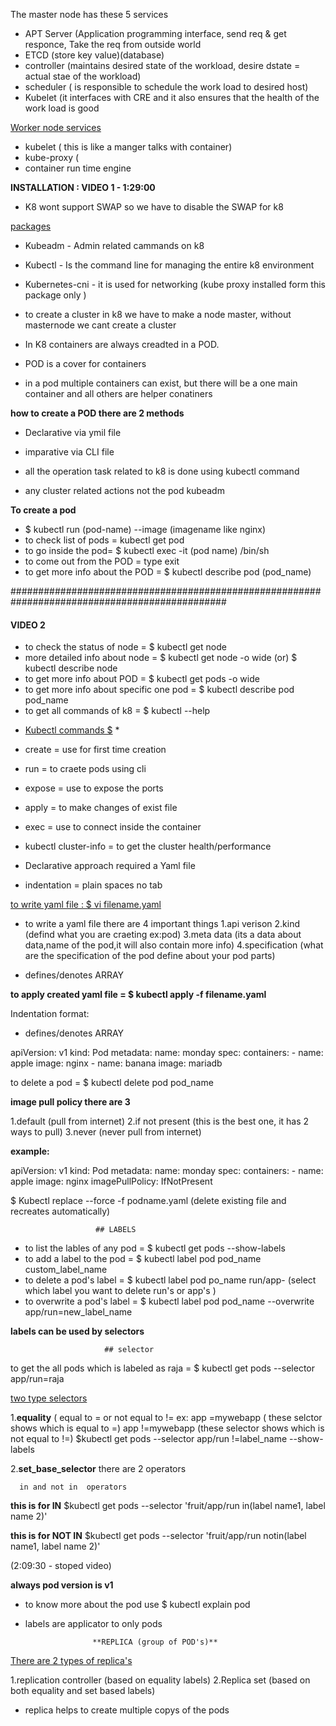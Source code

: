 The master node has these 5 services

- APT Server (Application programming interface, send req & get responce, Take the req from outside world
- ETCD (store key value)(database)
- controller  (maintains desired state of the workload, desire dstate = actual stae of the workload)
- scheduler ( is responsible to schedule the work load to desired host)
- Kubelet (it interfaces with CRE and it also ensures that the health of the work load is good

 <u>Worker node services</u>

- kubelet ( this is like a manger talks with container)
- kube-proxy (
- container run time engine


**INSTALLATION : VIDEO 1 - 1:29:00**

- K8 wont support SWAP so we have to disable the SWAP for k8

<u>packages</u>

- Kubeadm - Admin related cammands on k8
- Kubectl - Is the command line for managing the entire k8 environment
- Kubernetes-cni - it is used for networking (kube proxy installed form this package only )

- to create a cluster in k8 we have to make a node master, without masternode we cant create a cluster

- In K8 containers are always creadted in a POD.
 
- POD is a cover for containers
- in a pod multiple containers can exist, but there will be a one main container and all others are helper conatiners

**how to create a POD there are 2 methods**

- Declarative via ymil file
- imparative via CLI file


- all  the operation task related to k8 is done using kubectl command
- any cluster related actions not the pod kubeadm

**To create a pod**

- $ kubectl run (pod-name) --image (imagename like nginx)
- to check list of pods = kubectl get pod
- to go inside the pod= $ kubectl exec -it (pod name)  /bin/sh
- to come out from the POD = type exit
- to get more info about the POD = $ kubectl describe pod (pod_name)


###############################################################################################

#### VIDEO 2

- to check the status of node = $ kubectl get node
- more detailed info about node = $ kubectl get node -o wide (or) $ kubectl describe node
- to get more info about POD = $ kubectl get pods -o wide
- to get more info about specific one pod = $ kubectl describe pod pod_name
- to get all commands of k8 = $ kubectl --help


* <u>Kubectl commands $</u> *
- create = use for first time creation
- run = to craete pods using cli
- expose = use to expose the ports
- apply = to make changes of exist file
- exec = use to connect inside the container
- kubectl cluster-info = to get the cluster health/performance
                            
- Declarative approach required a Yaml file

- indentation = plain spaces no tab

<u>to write yaml file : $ vi filename.yaml</u>

-  to write a yaml file there are 4 important things
1.api verison
2.kind (defind what you are craeting ex:pod)
3.meta data (its a data about data,name of the pod,it will also contain more info)
4.specification (what are the specification of the pod define about your pod parts)

- defines/denotes ARRAY

**to apply created yaml file = $ kubectl apply -f filename.yaml**

Indentation format:


- defines/denotes ARRAY


apiVersion: v1
kind: Pod
metadata:
   name: monday
spec:
   containers:
    - name: apple
      image: nginx
    - name: banana
      image:  mariadb

to delete a pod = $ kubectl delete pod pod_name
              
**image pull policy there are 3**

1.default (pull from internet)
2.if not present (this is the best one, it has 2 ways to pull)
3.never (never pull from internet)

**example:**

apiVersion: v1
kind: Pod
metadata:
   name: monday
spec:
   containers:
    - name: apple
      image: nginx
      imagePullPolicy:  IfNotPresent

$ Kubectl replace --force -f podname.yaml   (delete existing file and recreates automatically)

                       ## LABELS

- to list the lables of any pod = $ kubectl get pods --show-labels
- to add a label to the pod = $ kubectl label pod pod_name custom_label_name
- to delete a pod's label = $ kubectl label pod po_name run/app- (select which label you want to delete run's or app's )
- to overwrite a pod's label = $ kubectl label pod pod_name --overwrite app/run=new_label_name


 **labels can be used by selectors**

                         ## selector

 to get the all pods which is labeled as raja = $ kubectl get pods --selector app/run=raja

<u>two type selectors</u>

1.**equality** ( equal to = or not equal to !=
ex: app =mywebapp ( these selctor shows which is equal to =)
     app !=mywebapp (these selector shows which is not equal to !=)
$kubectl get pods --selector app/run !=label_name --show-labels

2.**set_base_selector** there are 2 operators

      in and not in  operators
**this is for IN**
$kubectl get pods --selector 'fruit/app/run in(label name1, label name 2)'

**this is for NOT IN**
$kubectl get pods --selector 'fruit/app/run notin(label name1, label name 2)'


(2:09:30 - stoped video)

**always pod version is v1**

- to know more about the pod use
$ kubectl explain pod

- labels are applicator to only pods


                     **REPLICA (group of POD's)**

<u>There are 2 types of replica's</u>

1.replication controller (based on equality labels)
2.Replica set (based on both equality and set based labels)

- replica helps to create multiple copys of the pods






























